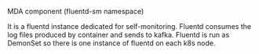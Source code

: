 MDA component (fluentd-sm namespace)

It is a fluentd instance dedicated for self-monitoring.
Fluentd consumes the log files produced by container and sends to kafka.
Fluentd is run as DemonSet so there is one instance of fluentd on each k8s node. 